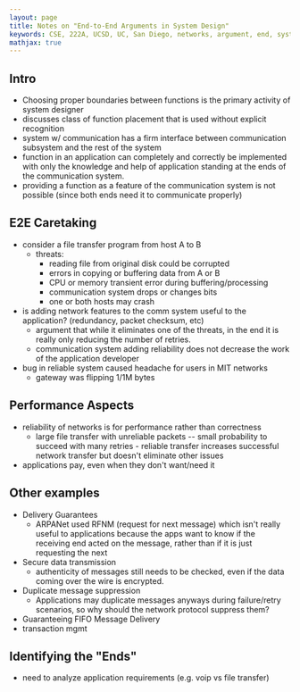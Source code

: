 ```yaml
---
layout: page
title: Notes on "End-to-End Arguments in System Design"
keywords: CSE, 222A, UCSD, UC, San Diego, networks, argument, end, system, design
mathjax: true
---
```


## Intro

- Choosing proper boundaries between functions is the primary activity
  of system designer
- discusses class of function placement that is used without explicit
  recognition
- system w/ communication has a firm interface between communication
  subsystem and the rest of the system
- function in an application can completely and correctly be implemented
  with only the knowledge and help of application standing at the ends
  of the communication system.
- providing a function as a feature of the communication system is not
  possible (since both ends need it to communicate properly)


## E2E Caretaking

- consider a file transfer program from host A to B
    - threats:
        - reading file from original disk could be corrupted
        - errors in copying or buffering data from A or B
        - CPU or memory transient error during buffering/processing
        - communication system drops or changes bits
        - one or both hosts may crash
- is adding network features to the comm system useful to the application? (redundancy, packet checksum, etc)
    - argument that while it eliminates one of the threats, in the end it is really only reducing the number of retries.
    - communication system adding reliability does not decrease the work
      of the application developer
- bug in reliable system caused headache for users in MIT networks
    - gateway was flipping 1/1M bytes

## Performance Aspects

- reliability of networks is for performance rather than correctness
    - large file transfer with unreliable packets -- small probability
      to succeed with many retries - reliable transfer increases
      successful network transfer but doesn't eliminate other issues
- applications pay, even when they don't want/need it


## Other examples

- Delivery Guarantees
    - ARPANet used RFNM (request for next message) which isn't really
      useful to applications because the apps want to know if the
      receiving end acted on the message, rather than if it is just
      requesting the next
- Secure data transmission
    - authenticity of messages still needs to be checked, even if the data
    coming over the wire is encrypted. 
- Duplicate message suppression
    - Applications may duplicate messages anyways during failure/retry scenarios, so why should the network protocol suppress them?
- Guaranteeing FIFO Message Delivery
- transaction mgmt

## Identifying the "Ends"

- need to analyze application requirements (e.g. voip vs file transfer)